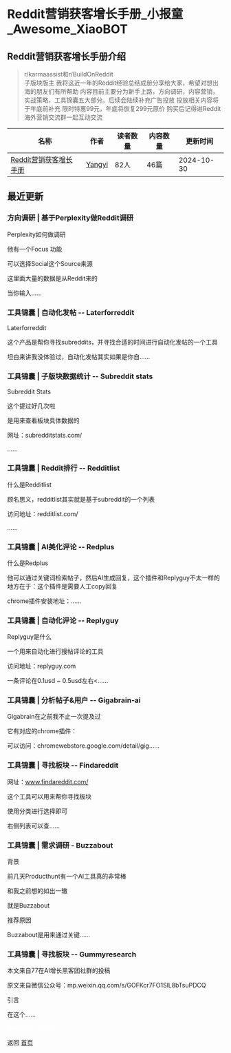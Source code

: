 # Reddit营销获客增长手册_小报童_Awesome_XiaoBOT

## Reddit营销获客增长手册介绍
> r/karmaassist和r/BuildOnReddit  
> 子版块版主
> 我将这近一年的Reddit经验总结成册分享给大家，希望对想出海的朋友们有所帮助
> 内容目前主要分为新手上路，方向调研，内容营销，实战策略，工具锦囊五大部分。后续会陆续补充广告投放
> 投放相关内容将于年底前补充
> 限时特惠99元，年底将恢复299元原价
> 购买后记得进Reddit海外营销交流群一起互动交流  
  


|名称|作者|读者数量|内容数量|更新时间|
|---|---|---|---|---|
|[Reddit营销获客增长手册](https://xiaobot.net/p/reddit?refer=9c3f1c95-a052-465a-9902-f6d75080262a)|[Yangyi](https://x.com/Yangyixxxx)|82人|46篇|2024-10-30|

## 最近更新
### 方向调研 | 基于Perplexity做Reddit调研

Perplexity如何做调研

他有一个Focus 功能

可以选择Social这个Source来源

这里面大量的数据是从Reddit来的

当你输入......

### 工具锦囊 | 自动化发帖 -- Laterforreddit

Laterforreddit

这个产品是帮你寻找subreddits，并寻找合适的时间进行自动化发帖的一个工具

坦白来讲我没体验过，自动化发帖其实如果是你自......

### 工具锦囊 | 子版块数据统计 -- Subreddit stats

Subreddit Stats

这个提过好几次啦

是用来查看板块具体数据的

网址：subredditstats.com/

......

### 工具锦囊 | Reddit排行 -- Redditlist

什么是Redditlist

顾名思义，redditlist其实就是基于subreddit的一个列表

访问地址：redditlist.com/

......

### 工具锦囊 | AI美化评论 -- Redplus

什么是Redplus

他可以通过关键词检索帖子，然后AI生成回复，这个插件和Replyguy不太一样的地方在于：这个插件是需要人工copy回复

chrome插件安装地址：......

### 工具锦囊 | 自动化评论 -- Replyguy

Replyguy是什么

一个用来自动化进行搜帖评论的工具

访问地址：replyguy.com

一条评论在0.1usd ~ 0.5usd左右<......

### 工具锦囊 | 分析帖子&用户 -- Gigabrain-ai

Gigabrain在之前我不止一次提及过

它有对应的chrome插件：

可以访问：chromewebstore.google.com/detail/gig......

### 工具锦囊 | 寻找板块 -- Findareddit

网址：www.findareddit.com/

这个工具可以用来帮你寻找板块

使用分类进行选择即可

右侧列表可以查......

### 工具锦囊 | 需求调研 - Buzzabout

背景

前几天Producthunt有一个AI工具真的非常棒

和我之前想的如出一辙

就是Buzzabout

推荐原因

Buzzabout是用来通过关键......

### 工具锦囊 | 寻找板块 -- Gummyresearch

本文来自77在AI增长黑客团社群的投稿

原文来自微信公众号：mp.weixin.qq.com/s/GOFKcr7FO1SlL8bTsuPDCQ

引言

在这个......


<a href="https://github.com/Reno9527/awesome-xiaobot" style="color: white; text-decoration: none;">awesome-xiaobot</a>

返回 [首页](../README.md)
